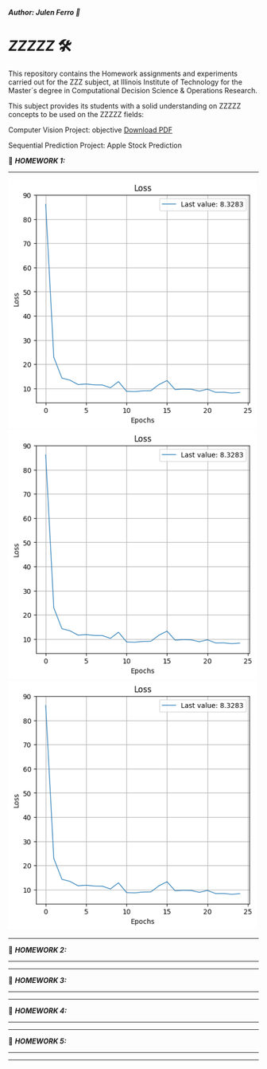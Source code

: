 ***Author: Julen Ferro 🚗***

# ***_ZZZZZ_*** 🛠️

This repository contains the Homework assignments and experiments carried out for the ZZZ subject, at Illinois Institute of Technology for the Master´s degree in Computational Decision Science & Operations Research.

This subject provides its students with a solid understanding on ZZZZZ concepts to be used on the ZZZZZ fields:



Computer Vision Project: objective
[Download PDF](https://github.com/yourusername/yourrepository/raw/main/path/to/your/file.pdf)


Sequential Prediction Project: Apple Stock Prediction

📁 ***_HOMEWORK 1:_***

---

<img src="https://github.com/ferriitoo/CS584-Machine-Learning/blob/main/results/training.png" width="500"/>
<img src="https://github.com/ferriitoo/CS584-Machine-Learning/blob/main/results/training_2.png" width="500"/>
<img src="https://github.com/ferriitoo/CS584-Machine-Learning/blob/main/results/training_3.png" width="500"/>


---


📁 ***_HOMEWORK 2:_***

---

---

📁 ***_HOMEWORK 3:_***

---

---

📁 ***_HOMEWORK 4:_***

---

---

📁 ***_HOMEWORK 5:_***

---

---
